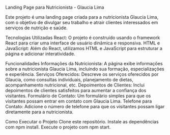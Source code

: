 Landing Page para Nutricionista - Glaucia Lima

Este projeto é uma landing page criada para a nutricionista Glaucia Lima, com o objetivo de divulgar seu trabalho e atrair clientes interessados em serviços de nutrição e saúde.

Tecnologias Utilizadas
React: O projeto é construído usando o framework React para criar uma interface de usuário dinâmica e responsiva.
HTML e JavaScript: Além do React, utilizamos HTML e JavaScript para estruturar a página e adicionar interatividade.

Funcionalidades
Informações da Nutricionista: A página exibe informações sobre a nutricionista Glaucia Lima, incluindo sua formação, especializações e experiência.
Serviços Oferecidos: Descreve os serviços oferecidos por Glaucia, como consultas individuais, planejamento de dietas, acompanhamento nutricional, etc.
Depoimentos de Clientes: Inclui depoimentos de clientes satisfeitos para aumentar a confiança dos visitantes.
Formulário de Contato: Um formulário simples para que os visitantes possam entrar em contato com Glaucia Lima.
Telefone para Contato: Adicione o número de telefone para que os visitantes possam ligar diretamente para a nutricionista.

Como Executar o Projeto
Clone este repositório.
Instale as dependências com npm install.
Execute o projeto com npm start.
